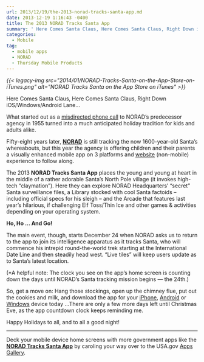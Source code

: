 ```yaml
---
url: 2013/12/19/the-2013-norad-tracks-santa-app.md
date: 2013-12-19 1:16:43 -0400
title: The 2013 NORAD Tracks Santa App
summary: ' Here Comes Santa Claus, Here Comes Santa Claus, Right Down iOS/Windows/Android Lane&hellip; What started out as a misdirected phone call to NORAD&rsquo;s predecessor agency in 1955 turned into a much anticipated holiday tradition for kids and adults alike. Fifty-eight years later, NORAD'
categories:
  - Mobile
tag:
  - mobile apps
  - NORAD
  - Thursday Mobile Products
---
```


_{{< legacy-img src="2014/01/NORAD-Tracks-Santa-on-the-App-Store-on-iTunes.png" alt="NORAD Tracks Santa on the App Store on iTunes" >}}_

Here Comes Santa Claus, Here Comes Santa Claus, Right Down iOS/Windows/Android Lane…

What started out as a [misdirected phone call](http://www.norad.mil/Newsroom/PressReleases/tabid/3993/Article/7242/norad-is-ready-to-track-santas-flight.aspx) to NORAD’s predecessor agency in 1955 turned into a much anticipated holiday tradition for kids and adults alike.

Fifty-eight years later, **[NORAD](http://www.norad.mil/)** is still tracking the now 1600-year-old Santa’s whereabouts, but this year the agency is offering children and their parents a visually enhanced mobile app on 3 platforms and [website](http://www.noradsanta.org/) (non-mobile) experience to follow along.

The 2013 **NORAD Tracks Santa App** places the young and young at heart in the middle of a rather adorable Santa’s North Pole village (it invokes high-tech “claymation”). Here they can explore NORAD Headquarters’ “secret” Santa surveillance files, a Library stocked with cool Santa factoids – including official specs for his sleigh – and the Arcade that features last year’s hilarious, if challenging Elf Toss/Thin Ice and other games & activities depending on your operating system.

**Ho, Ho … And Go!**

The main event, though, starts December 24 when NORAD asks us to return to the app to join its intelligence apparatus as it tracks Santa, who will commence his intrepid round-the-world trek starting at the International Date Line and then steadily head west. “Live tiles” will keep users update as to Santa’s latest location.

(*A helpful note: The clock you see on the app’s home screen is counting down the days until NORAD’s Santa tracking mission begins — the 24th.)

So, get a move on: Hang those stockings, open up the chimney flue, put out the cookies and milk, and download the app for your [iPhone](https://itunes.apple.com/us/app/norad-tracks-santa/id474927766?mt=8), [Android](https://play.google.com/store/apps/details?id=com.visionbox.NoradTracksSanta) or [Windows](http://apps.microsoft.com/windows/en-us/app/norad-tracks-santa/445e2479-6da9-41e2-85f7-66550fe8c55b) device today …There are only a few more days left until Christmas Eve, as the app countdown clock keeps reminding me.

Happy Holidays to all, and to all a good night!

* * *

Deck your mobile device home screens with more government apps like the [**NORAD Tracks Santa App**](http://apps.usa.gov/norad-tracks-santa.shtml) by caroling your way over to the USA.gov [Apps Gallery](http://apps.usa.gov/).
